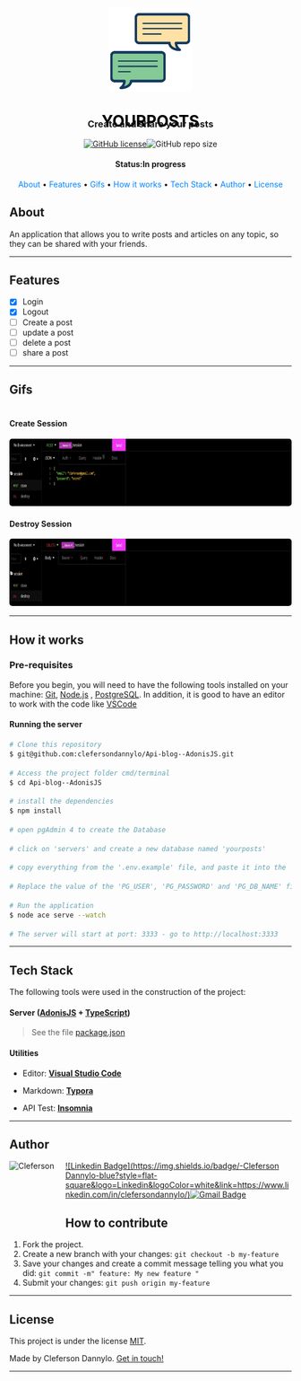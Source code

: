 <h1 align="center">
    <img width="150" style="border-radius: 5px" height="150" src="./assets/iconGif.gif" />
    <p style="color:#000"> YOURPOSTS </p>
</h1>



<div style="margin-top: -50px" >
	<h3 align="center">Create and share your posts</h3>    
</div>

<p align='center'><a href="https://github.com/clefersondannylo/Api-blog--AdonisJS/blob/main/LICENSE"><img alt="GitHub license" src="https://img.shields.io/github/license/clefersondannylo/Api-blog--AdonisJS?style=plastic"></a><img alt="GitHub repo size" src="https://img.shields.io/github/repo-size/clefersondannylo/Api-blog--AdonisJS?style=plastic"></p> 

<h4 align="center">  Status:In progress</h4>

<p align='center'><a style='text-decoration: none;color: #0085ff' href='#about' > About</a> • <a style='text-decoration: none;color: #0085ff' href='#features' > Features </a>•<a style='text-decoration: none;color: #0085ff' href='#gifs' > Gifs</a> • <a style='text-decoration: none;color: #0085ff' href='#how-it-works' > How it works</a> • <a style='text-decoration: none;color: #0085ff' href='#tech-stack' > Tech Stack</a> • <a style='text-decoration: none;color: #0085ff' href='#author' > Author</a> • <a style='text-decoration: none;color: #0085ff' href='#license' > License</a> </p>

## About

An application that allows you to write posts and articles on any topic, so they can be shared with your friends.

---

## Features

  - [x] Login
   - [x] Logout
   - [ ] Create a post
   - [ ] update a post
   - [ ] delete a post
   - [ ] share a post

---



## Gifs

<h1 align="center">
    <h4>
        Create Session
    </h4>
    <img width="800" style="border-radius: 5px" height="120" src="./assets/createSession.gif"/> 
    <h4>
        Destroy Session
    </h4>
    <img width="800" style="border-radius: 5px" height="120" src="./assets/destroySession.gif"/>
</h1>

---

## How it works

### Pre-requisites

Before you begin, you will need to have the following tools installed on your machine:
[Git](https://git-scm.com), [Node.js](https://nodejs.org/en/) , [PostgreSQL](https://www.postgresql.org/download/). In addition, it is good to have an editor to work with the code like [VSCode](https://code.visualstudio.com/)

#### Running the server

```bash
# Clone this repository
$ git@github.com:clefersondannylo/Api-blog--AdonisJS.git

# Access the project folder cmd/terminal
$ cd Api-blog--AdonisJS

# install the dependencies
$ npm install

# open pgAdmin 4 to create the Database

# click on 'servers' and create a new database named 'yourposts'

# copy everything from the '.env.example' file, and paste it into the '.env' file.

# Replace the value of the 'PG_USER', 'PG_PASSWORD' and 'PG_DB_NAME' fields with the data from the Postgres Database you created

# Run the application
$ node ace serve --watch

# The server will start at port: 3333 - go to http://localhost:3333

```

---

## Tech Stack

The following tools were used in the construction of the project:

#### **Server** ([AdonisJS](https://adonisjs.com/) + [TypeScript](https://www.typescriptlang.org/)) 

> See the file [package.json](https://github.com/clefersondannylo/Api-blog--AdonisJS/blob/main/package.json)

#### **Utilities**

- Editor:  **[Visual Studio Code](https://code.visualstudio.com/)**

- Markdown:  **[Typora](https://typora.io/)**

- API Test:  **[Insomnia](https://insomnia.rest/)**

---

## Author

<img align="left" src="https://github.com/clefersondannylo.png" alt="Cleferson" width="100" height="100" />

[![Linkedin Badge](https://img.shields.io/badge/-Cleferson Dannylo-blue?style=flat-square&logo=Linkedin&logoColor=white&link=https://www.linkedin.com/in/clefersondannylo/)](https://www.linkedin.com/in/clefersondannylo/)[![Gmail Badge](https://img.shields.io/badge/-clefersonnascimento8@gmail.com-c14438?style=flat-square&logo=Gmail&logoColor=white&link=mailto:tgmarinho@gmail.com)](mailto:clefersonnascimento8@gmail.com)



## How to contribute

1. Fork the project.
2. Create a new branch with your changes: `git checkout -b my-feature`
3. Save your changes and create a commit message telling you what you did: `git commit -m" feature: My new feature "`
4. Submit your changes: `git push origin my-feature`

---

## License

This project is under the license [MIT](./LICENSE).

Made by Cleferson Dannylo. [Get in touch!](https://www.linkedin.com/in/clefersondannylo/)

---

